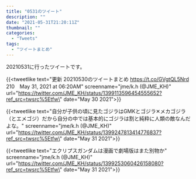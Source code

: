 ```yaml
---
title: "0531のツイート"
description: ""
date: "2021-05-31T21:20:11Z"
thumbnail: ""
categories:
  - "Tweets"
tags:
  - "ツイートまとめ"
---
```

20210531に行ったツイートです。
<!--more-->
{{<tweetlike text=\"更新 20210530のツイートまとめ https://t.co/GVgtQL5Nrd 210　May 31, 2021 at 06:20AM\" screenname=\"jme/k.h (@JME_KH)\" url=\"https://twitter.com/JME_KH/status/1399113596454555652?ref_src=twsrc%5Etfw\" date=\"May 30 2021\">}}

{{<tweetlike text=\"自分が子供の頃に見たゴジラはGMKとゴジラ✕メカゴジラ（とエメゴジ）だから自分の中では基本的にゴジラは割と純粋に人類の敵なんだよな。\" screenname=\"jme/k.h (@JME_KH)\" url=\"https://twitter.com/JME_KH/status/1399247813414776837?ref_src=twsrc%5Etfw\" date=\"May 31 2021\">}}

{{<tweetlike text=\"エクリプスガンダムは漫画で劇場版はまた別物か\" screenname=\"jme/k.h (@JME_KH)\" url=\"https://twitter.com/JME_KH/status/1399253060426158080?ref_src=twsrc%5Etfw\" date=\"May 31 2021\">}}

